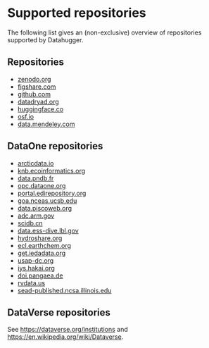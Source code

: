 # Supported repositories

The following list gives an (non-exclusive) overview of repositories supported
by Datahugger.

## Repositories

- [zenodo.org](https://zenodo.org)
- [figshare.com](https://figshare.com)
- [github.com](https://github.com)
- [datadryad.org](https://datadryad.org)
- [huggingface.co](https://huggingface.co)
- [osf.io](https://osf.io)
- [data.mendeley.com](https://data.mendeley.com)


## DataOne repositories
- [arcticdata.io](https://arcticdata.io)
- [knb.ecoinformatics.org](https://knb.ecoinformatics.org)
- [data.pndb.fr](https://data.pndb.fr)
- [opc.dataone.org](https://opc.dataone.org)
- [portal.edirepository.org](https://portal.edirepository.org)
- [goa.nceas.ucsb.edu](https://goa.nceas.ucsb.edu)
- [data.piscoweb.org](https://data.piscoweb.org)
- [adc.arm.gov](https://adc.arm.gov)
- [scidb.cn](https://scidb.cn)
- [data.ess-dive.lbl.gov](https://data.ess-dive.lbl.gov)
- [hydroshare.org](https://hydroshare.org)
- [ecl.earthchem.org](https://ecl.earthchem.org)
- [get.iedadata.org](https://get.iedadata.org)
- [usap-dc.org](https://usap-dc.org)
- [iys.hakai.org](https://iys.hakai.org)
- [doi.pangaea.de](https://doi.pangaea.de)
- [rvdata.us](https://rvdata.us)
- [sead-published.ncsa.illinois.edu](https://sead-published.ncsa.illinois.edu)

## DataVerse repositories

See https://dataverse.org/institutions and https://en.wikipedia.org/wiki/Dataverse.
